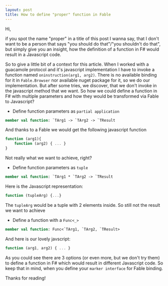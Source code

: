 ```yaml
---
layout: post
title: How to define "proper" function in Fable
---
```


Hi,

if you spot the name "proper" in a title of this post I wanna say, that I don't want to be a person that says "you should do that"/"you shouldn't do that", but simply give you an insight, how the definition of a function in F# would result in a Javascript code.

So to give a little bit of a context for this article. When I worked with a guacamole protocol and it's javascript implementation I have to invoke a function named `oninstruction(arg1, arg2)`. There is no available binding for it in `Fable.Browser` nor available nuget package for it, so we do our implementation. But after some tries, we discover, that we don't invoke in the javascript method that we want. So how we could define a function in F# with multiple parameters and how they would be transformed via Fable to Javascript?

* Define function parameters as `partial application`

```fsharp
member val function: `TArg1 -> `TArg2 -> `TResult
```

And thanks to a Fable we would get the following javascript function

```javascript
function (arg1){
    function (arg2) { ... }
}
```

Not really what we want to achieve, right?

* Define function parameters as `tuple`

```fsharp
member val function: `TArg1 * `TArg2 -> `TResult
```

Here is the Javascript representation:

```javascript
function (tupleArg) {...}
```

The `tupleArg` would be a tuple with 2 elements inside. So still not the result we want to achieve

* Define a function with a `Func<_>`

```fsharp
member val function: Func<`TArg1, `TArg2, `TResult>
```

And here is our lovely javscript:

```javascript
function (arg1, arg2) { ... }
```

As you could see there are 3 options (or even more, but we don't try them) to define a function in F# which would result in different Javascript code. So keep that in mind, when you define your `marker interface` for Fable binding.

Thanks for reading!